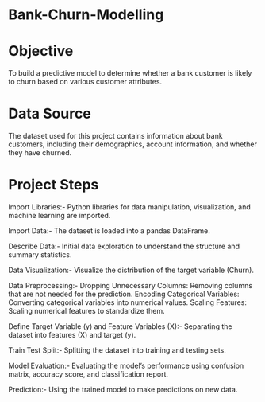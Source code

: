 # Bank-Churn-Modelling

# Objective
To build a predictive model to determine whether a bank customer is likely to churn based on various customer attributes.

# Data Source
The dataset used for this project contains information about bank customers, including their demographics, account information, and whether they have churned.

# Project Steps

Import Libraries:- Python libraries for data manipulation, visualization, and machine learning are imported.

Import Data:- The dataset is loaded into a pandas DataFrame.

Describe Data:- Initial data exploration to understand the structure and summary statistics.

Data Visualization:- Visualize the distribution of the target variable (Churn).

Data Preprocessing:- Dropping Unnecessary Columns: Removing columns that are not needed for the prediction.
Encoding Categorical Variables: Converting categorical variables into numerical values.
Scaling Features: Scaling numerical features to standardize them.

Define Target Variable (y) and Feature Variables (X):- Separating the dataset into features (X) and target (y).

Train Test Split:- Splitting the dataset into training and testing sets.

Model Evaluation:- Evaluating the model’s performance using confusion matrix, accuracy score, and classification report.

Prediction:- Using the trained model to make predictions on new data.

